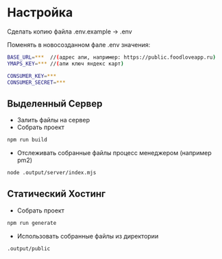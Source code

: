# Настройка

Сделать копию файла .env.example -> .env

Поменять в новосозданном фале .env значения:
```bash
BASE_URL=***  //(адрес апи, например: https://public.foodloveapp.ru)
YMAPS_KEY=*** //(апи ключ яндекс карт)

CONSUMER_KEY=***
CONSUMER_SECRET=***
```

## Выделенный Сервер

- Залить файлы на сервер
- Собрать проект
```bash
npm run build
```

- Отслеживать собранные файлы процесс менеджером (например pm2)
```bash
node .output/server/index.mjs
```

## Статический Хостинг

- Собрать проект
```bash
npm run generate
```

- Использовать собранные файлы из директории
```bash
.output/public
```
